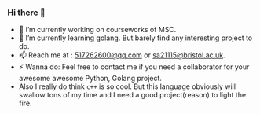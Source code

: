 ### Hi there 👋
- 🔭 I’m currently working on courseworks of MSC. 
- 🌱 I’m currently learning golang. But barely find any interesting project to do. 
- 📫 Reach me at : 517262600@qq.com  or sa21115@bristol.ac.uk. 
- ⚡ Wanna do: Feel free to contact me if you need a collaborator for your awesome awesome Python, Golang project. 
- Also I really do think `c++` is so cool. But this language obviously will swallow tons of my time and I need a good project(reason) to light the fire. 
